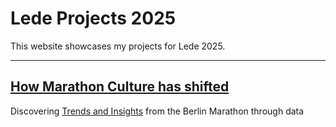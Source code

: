 # Lede Projects 2025

This website showcases my projects for Lede 2025.

____________________________________________________________________________________________________________

## <a href="https://annaschou.github.io/marathon/"> How Marathon Culture has shifted</a>

Discovering <a href="https://github.com/annaschou/project-marathon">Trends and Insights</a> from the Berlin Marathon through data



